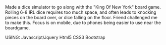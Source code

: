 Made a dice simulator to go along with the "King Of New York" board game.  Rolling 6-8 IRL dice requires too much space, and often leads to knocking pieces on the board over, or dice falling on the floor.  Friend challenged me to make this.  Focus is on  mobile, due to phones being easier to use near the boardgame.

USING:
Javascript/Jquery
Html5 
CSS3
Bootstrap
